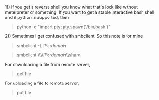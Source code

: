 1)) If you get a reverse shell you know what that's look like without meterpreter or something. If you want to get a stable,interactive bash shell and if python is 
supported, then
> python -c "import pty; pty.spawn('/bin/bash')"

2)) Sometimes i get confused with smbclient. So this note is for mine.
> smbclient -L $IP$or$domain$

> smbclient \\\\\\\\$IP$or$domain$\\\\share

For downloading a file from remote server,
> get file

For uploading a file to remote server,
> put file
